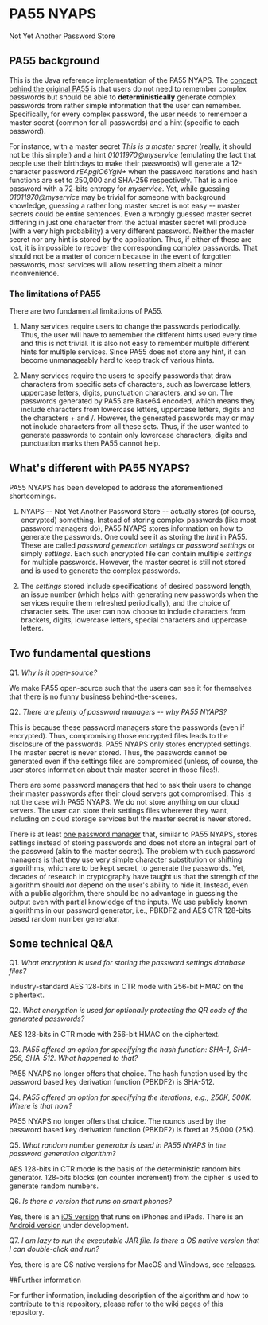 # PA55 NYAPS
Not Yet Another Password Store

## PA55 background

This is the Java reference implementation of the PA55 NYAPS. The [concept behind the original PA55](http://pa55.github.io/pa55/) is that users do not need to remember complex passwords but should be able to **deterministically** generate complex passwords from rather simple information that the user can remember. Specifically, for every complex password, the user needs to remember a master secret (common for all passwords) and a hint (specific to each password).

For instance, with a master secret _This is a master secret_ (really, it should not be this simple!) and a hint _01011970@myservice_ (emulating the fact that people use their birthdays to make their passwords) will generate a 12-character password _rEApgiO6YgN+_ when the password iterations and hash functions are set to 250,000 and SHA-256 respectively. That is a nice password with a 72-bits entropy for _myservice_. Yet, while guessing _01011970@myservice_ may be trivial for someone with background knowledge, guessing a rather long master secret is not easy -- master secrets could be entire sentences. Even a wrongly guessed master secret differing in just one character from the actual master secret will produce (with a very high probability) a very different password. Neither the master secret nor any hint is stored by the application. Thus, if either of these are lost, it is impossible to recover the corresponding complex passwords. That should not be a matter of concern because in the event of forgotten passwords, most services will allow resetting them albeit a minor inconvenience.

### The limitations of PA55

There are two fundamental limitations of PA55.

1. Many services require users to change the passwords periodically. Thus, the user will have to remember the different hints used every time and this is not trivial. It is also not easy to remember multiple different hints for multiple services. Since PA55 does not store any hint, it can become unmanageably hard to keep track of various hints.

2. Many services require the users to specify passwords that draw characters from specific sets of characters, such as lowercase letters, uppercase letters, digits, punctuation characters, and so on. The passwords generated by PA55 are Base64 encoded, which means they include characters from lowercase letters, uppercase letters, digits and the characters + and /. However, the generated passwords may or may not include characters from all these sets. Thus, if the user wanted to generate passwords to contain only lowercase characters, digits and punctuation marks then PA55 cannot help.

## What's different with PA55 NYAPS?

PA55 NYAPS has been developed to address the aforementioned shortcomings.

1. NYAPS -- Not Yet Another Password Store -- actually stores (of course, encrypted) something. Instead of storing complex passwords (like most password managers do), PA55 NYAPS stores information on how to generate the passwords. One could see it as storing the _hint_ in PA55. These are called _password generation settings_ or _password settings_ or simply _settings_. Each such encrypted file can contain multiple _settings_ for multiple passwords. However, the master secret is still not stored and is used to generate the complex passwords.

2. The _settings_ stored include specifications of desired password length, an issue number (which helps with generating new passwords when the services require them refreshed periodically), and the choice of character sets. The user can now choose to include characters from brackets, digits, lowercase letters, special characters and uppercase letters.

## Two fundamental questions

Q1. *Why is it open-source?*

We make PA55 open-source such that the users can see it for themselves that there is no funny business behind-the-scenes.

Q2. *There are plenty of password managers -- why PA55 NYAPS?*

This is because these password managers store the passwords (even if encrypted). Thus, compromising those encrypted files leads to the disclosure of the passwords. PA55 NYAPS only stores encrypted settings. The master secret is never stored. Thus, the passwords cannot be generated even if the settings files are compromised (unless, of course, the user stores information about their master secret in those files!).

There are some password managers that had to ask their users to change their master passwords after their cloud servers got compromised. This is not the case with PA55 NYAPS. We do not store anything on our cloud servers. The user can store their settings files wherever they want, including on cloud storage services but the master secret is never stored.

There is at least [one password manager](http://passwordchef.co/) that, similar to PA55 NYAPS, stores settings instead of storing passwords and does not store an integral part of the password (akin to the master secret). The problem with such password managers is that they use very simple character substitution or shifting algorithms, which are to be kept secret, to generate the passwords. Yet, decades of research in cryptography have taught us that the strength of the algorithm should _not_ depend on the user's ability to hide it. Instead, even with a public algorithm, there should be no advantage in guessing the output even with partial knowledge of the inputs. We use publicly known algorithms in our password generator, i.e., PBKDF2 and AES CTR 128-bits based random number generator.

## Some technical Q&A

Q1. *What encryption is used for storing the password settings database files?*

Industry-standard AES 128-bits in CTR mode with 256-bit HMAC on the ciphertext.

Q2. *What encryption is used for _optionally protecting_ the QR code of the generated passwords?*

AES 128-bits in CTR mode with 256-bit HMAC on the ciphertext.

Q3. *PA55 offered an option for specifying the hash function: SHA-1, SHA-256, SHA-512. What happened to that?*

PA55 NYAPS no longer offers that choice. The hash function used by the password based key derivation function (PBKDF2) is SHA-512.

Q4. *PA55 offered an option for specifying the iterations, e.g., 250K, 500K. Where is that now?*

PA55 NYAPS no longer offers that choice. The rounds used by the password based key derivation function (PBKDF2) is fixed at 25,000 (25K).

Q5. *What random number generator is used in PA55 NYAPS in the password generation algorithm?*

AES 128-bits in CTR mode is the basis of the deterministic random bits generator. 128-bits blocks (on counter increment) from the cipher is used to generate random numbers.

Q6. *Is there a version that runs on smart phones?*

Yes, there is an [iOS version](https://github.com/pa55/pa55nyaps-ios) that runs on iPhones and iPads. There is an [Android version](https://github.com/pa55/pa55nyaps-android) under development.

Q7. *I am lazy to run the executable JAR file. Is there a OS native version that I can double-click and run?*

Yes, there is are OS native versions for MacOS and Windows, see [releases](https://github.com/pa55/pa55nyaps/releases).

##Further information

For further information, including description of the algorithm and how to contribute to this repository, please refer to the [wiki pages](https://github.com/pa55/pa55nyaps/wiki) of this repository.
